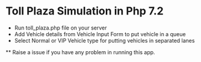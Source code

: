 # Toll Plaza Simulation in Php 7.2

- Run toll_plaza.php file on your server
- Add Vehicle details from Vehicle Input Form to put vehicle in a queue
- Select Normal or VIP Vehicle type for putting vehicles in separated lanes


** Raise a issue if you have any problem in running this app.
